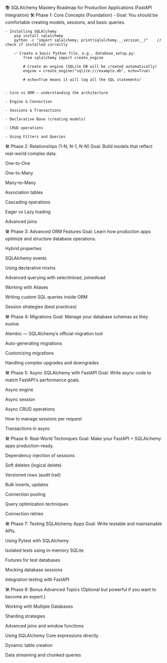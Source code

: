 📚 SQLAlchemy Mastery Roadmap for Production Applications (FastAPI Integration)
🛠️ Phase 1: Core Concepts (Foundation)
    - Goal: You should be comfortable creating models, sessions, and basic queries.

    - Installing SQLAlchemy
        pip install sqlalchemy
        python -c "import sqlalchemy; print(sqlalchemy.__version__)"    // check if installed correctly

        ✅ Create a basic Python file, e.g., database_setup.py:
            from sqlalchemy import create_engine

            # Create an engine (SQLite DB will be created automatically)
            engine = create_engine("sqlite:///example.db", echo=True)

            # echo=True means it will log all the SQL statements!


    - Core vs ORM — understanding the architecture

    - Engine & Connection

    - Sessions & Transactions

    - Declarative Base (creating models)

    - CRUD operations

    - Using Filters and Queries

🛠️ Phase 2: Relationships (1-N, N-1, N-N)
Goal: Build models that reflect real-world complex data.

One-to-One

One-to-Many

Many-to-Many

Association tables

Cascading operations

Eager vs Lazy loading

Advanced joins

🛠️ Phase 3: Advanced ORM Features
Goal: Learn how production apps optimize and structure database operations.

Hybrid properties

SQLAlchemy events

Using declarative mixins

Advanced querying with selectinload, joinedload

Working with Aliases

Writing custom SQL queries inside ORM

Session strategies (best practices)

🛠️ Phase 4: Migrations
Goal: Manage your database schemas as they evolve.

Alembic — SQLAlchemy’s official migration tool

Auto-generating migrations

Customizing migrations

Handling complex upgrades and downgrades

🛠️ Phase 5: Async SQLAlchemy with FastAPI
Goal: Write async code to match FastAPI's performance goals.

Async engine

Async session

Async CRUD operations

How to manage sessions per request

Transactions in async

🛠️ Phase 6: Real-World Techniques
Goal: Make your FastAPI + SQLAlchemy apps production-ready.

Dependency injection of sessions

Soft deletes (logical delete)

Versioned rows (audit trail)

Bulk inserts, updates

Connection pooling

Query optimization techniques

Connection retries

🛠️ Phase 7: Testing SQLAlchemy Apps
Goal: Write testable and maintainable APIs.

Using Pytest with SQLAlchemy

Isolated tests using in-memory SQLite

Fixtures for test databases

Mocking database sessions

Integration testing with FastAPI

🛠️ Phase 8: Bonus Advanced Topics
(Optional but powerful if you want to become an expert.)

Working with Multiple Databases

Sharding strategies

Advanced joins and window functions

Using SQLAlchemy Core expressions directly

Dynamic table creation

Data streaming and chunked queries

